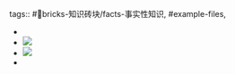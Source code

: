 tags:: #🧱bricks-知识砖块/facts-事实性知识, #example-files, 

-
- ![](https://img.candobear.com/202312221404641.png)
- ![](https://img.candobear.com/202312221404591.png)
-